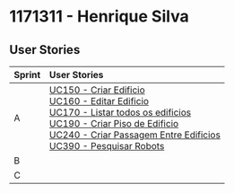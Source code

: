 # 1171311 - Henrique Silva

## User Stories

| Sprint | User Stories                                                                                                                                                                                                                                                                                                                                                                                                                                                                                                                     |
|:-------|:---------------------------------------------------------------------------------------------------------------------------------------------------------------------------------------------------------------------------------------------------------------------------------------------------------------------------------------------------------------------------------------------------------------------------------------------------------------------------------------------------------------------------------|
| A      | [UC150 - Criar Edificio](..%2F..%2FUserStories%2FUC150.md)<br/>[UC160 - Editar Edificio](..%2F..%2FUserStories%2FUC160_editarEdificio.md)<br/>[UC170 - Listar todos os edificios](..%2F..%2FUserStories%2FUC170_listarTodosEdificios.md)</br>[UC190 - Criar Piso de Edificio](..%2F..%2FUserStories%2FUC190_criarPisoEdificio.md)<br/>[UC240 - Criar Passagem Entre Edificios](..%2F..%2FUserStories%2FUC240_criarPassagemEntreEdificios.md)<br/>[UC390 - Pesquisar Robots](..%2F..%2FUserStories%2FUC390_pesquisarRobots.md) |
| B      |                                                                                                                                                                                                                                                                                                                                                                                                                                                                                                                                  |
| C      |                                                                                                                                                                                                                                                                                                                                                                                                                                                                                                                                  |